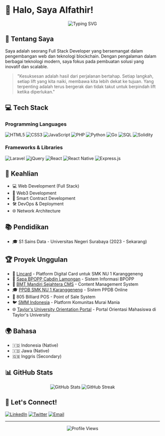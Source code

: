 # 👋 Halo, Saya Alfathir!

<div align="center">
  <img src="https://readme-typing-svg.herokuapp.com?font=Fira+Code&pause=1000&color=FF6B00&center=true&vCenter=true&width=435&lines=Full+Stack+Developer;Web3+Enthusiast;Smart+Contract+Developer" alt="Typing SVG" />
</div>

## 🚀 Tentang Saya

Saya adalah seorang Full Stack Developer yang bersemangat dalam pengembangan web dan teknologi blockchain. Dengan pengalaman dalam berbagai teknologi modern, saya fokus pada pembuatan solusi yang inovatif dan scalable.

> "Kesuksesan adalah hasil dari perjalanan bertahap. Setiap langkah, setiap lift yang kita naiki, membawa kita lebih dekat ke tujuan. Yang terpenting adalah terus bergerak dan tidak takut untuk berpindah lift ketika diperlukan." 

## 💻 Tech Stack

### Programming Languages
![HTML5](https://img.shields.io/badge/HTML5-E34F26?style=for-the-badge&logo=html5&logoColor=white)
![CSS3](https://img.shields.io/badge/CSS3-1572B6?style=for-the-badge&logo=css3&logoColor=white)
![JavaScript](https://img.shields.io/badge/JavaScript-F7DF1E?style=for-the-badge&logo=javascript&logoColor=black)
![PHP](https://img.shields.io/badge/PHP-777BB4?style=for-the-badge&logo=php&logoColor=white)
![Python](https://img.shields.io/badge/Python-3776AB?style=for-the-badge&logo=python&logoColor=white)
![Go](https://img.shields.io/badge/Go-00ADD8?style=for-the-badge&logo=go&logoColor=white)
![SQL](https://img.shields.io/badge/SQL-4479A1?style=for-the-badge&logo=mysql&logoColor=white)
![Solidity](https://img.shields.io/badge/Solidity-363636?style=for-the-badge&logo=solidity&logoColor=white)

### Frameworks & Libraries
![Laravel](https://img.shields.io/badge/Laravel-FF2D20?style=for-the-badge&logo=laravel&logoColor=white)
![jQuery](https://img.shields.io/badge/jQuery-0769AD?style=for-the-badge&logo=jquery&logoColor=white)
![React](https://img.shields.io/badge/React-20232A?style=for-the-badge&logo=react&logoColor=61DAFB)
![React Native](https://img.shields.io/badge/React_Native-20232A?style=for-the-badge&logo=react&logoColor=61DAFB)
![Express.js](https://img.shields.io/badge/Express.js-000000?style=for-the-badge&logo=express&logoColor=white)

## 🌟 Keahlian

- 💻 Web Development (Full Stack)
- 🔗 Web3 Development
- 📝 Smart Contract Development
- 🛠️ DevOps & Deployment
- 🌐 Network Architecture

## 📚 Pendidikan

- 🎓 S1 Sains Data - Universitas Negeri Surabaya (2023 - Sekarang)

## 🏆 Proyek Unggulan

- 🔗 [Lincard](https://lincard.smknu1karanggeneng.sch.id) - Platform Digital Card untuk SMK NU 1 Karanggeneng
- 📱 [Sapa BPOPP Cabdin Lamongan](https://bpopp.lamongancabdindik.com) - Sistem Informasi BPOPP
- 💼 [BMT Mandiri Sejahtera CMS](https://bmtmandirisejahtera.com) - Content Management System
- 🎓 [PPDB SMK NU 1 Karanggeneng](https://ppdb.smknu1karanggeneng.sch.id) - Sistem PPDB Online
- 🎱 805 Billiard POS - Point of Sale System
- 🐦 [SMM Indonesia](https://smm-official.id) - Platform Komunitas Murai Mania
- 🌐 [Taylor's University Orientation Portal](https://orientation.taylors.edu.my) - Portal Orientasi Mahasiswa di Taylor's University

## 🌍 Bahasa

- 🇮🇩 Indonesia (Native)
- 🇮🇩 Jawa (Native)
- 🇬🇧 Inggris (Secondary)

## 📊 GitHub Stats

<div align="center">
  <img src="https://github-readme-stats.vercel.app/api?username=alfathir27&show_icons=true&theme=dark&bg_color=FF6B00&title_color=fff&text_color=fff" alt="GitHub Stats" />
  <img src="https://github-readme-streak-stats.herokuapp.com/?user=alfathir27&theme=dark&background=FF6B00" alt="GitHub Streak" />
</div>

## 🤝 Let's Connect!

[![LinkedIn](https://img.shields.io/badge/LinkedIn-0077B5?style=for-the-badge&logo=linkedin&logoColor=white)](https://linkedin.com/in/alfathir)
[![Twitter](https://img.shields.io/badge/Twitter-1DA1F2?style=for-the-badge&logo=twitter&logoColor=white)](https://twitter.com/habib_alfathir)
[![Email](https://img.shields.io/badge/Email-D14836?style=for-the-badge&logo=gmail&logoColor=white)](mailto:me@alfathir.id)

---

<div align="center">
  <img src="https://komarev.com/ghpvc/?username=alfathir27&color=FF6B00" alt="Profile Views" />
</div> 